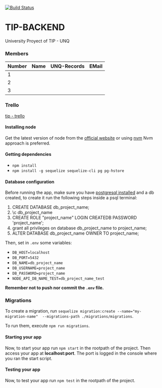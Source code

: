 [![Build Status](https://travis-ci.org/pasqualegabriel/tip-backend.svg?branch=master)](https://travis-ci.org/pasqualegabriel/tip-backend)

# TIP-BACKEND

University Proyect of TIP - UNQ

### Members

Number |       Name              | UNQ-Records |    EMail
-------|-------------------------|-------------|------------------------
  1    |                         |             | 
  2    |                         |             | 
  3    |                         |             | 

### Trello
[tip - trello](https://trello.com/)

#### Installing node
Get the latest version of node from the [official website](https://nodejs.org/) or using [nvm](https://github.com/creationix/nvm)
Nvm approach is preferred.

#### Getting dependencies
- ```npm install```
- ```npm install -g sequelize sequelize-cli pg pg-hstore```

#### Database configuration
Before running the app, make sure you have [postgresql installed](https://www.digitalocean.com/community/tutorials/how-to-install-and-use-postgresql-on-ubuntu-14-04) and a db created, to create it run the following steps inside a psql terminal:
1. CREATE DATABASE db_project_name;
2. \c db_project_name
3. CREATE ROLE "project_name" LOGIN CREATEDB PASSWORD 'project_name';
4. grant all privileges on database db_project_name to project_name;
5. ALTER DATABASE db_project_name OWNER TO project_name;

Then, set in `.env` some variables:
- `DB_HOST=localhost`
- `DB_PORT=5432`
- `DB_NAME=db_project_name`
- `DB_USERNAME=project_name`
- `DB_PASSWORD=project_name`
- `NODE_API_DB_NAME_TEST=db_project_name_test`

**Remember not to push nor commit the `.env` file.**

### Migrations

To create a migration, run `sequelize migration:create --name="my-migration-name"  --migrations-path ./migrations/migrations`.

To run them, execute `npm run migrations`.

#### Starting your app
Now, to start your app run ```npm start``` in the rootpath of the project. Then access your app at **localhost:port**. The port is logged in the console where you ran the start script.

#### Testing your app
Now, to test your app run ```npm test``` in the rootpath of the project.

